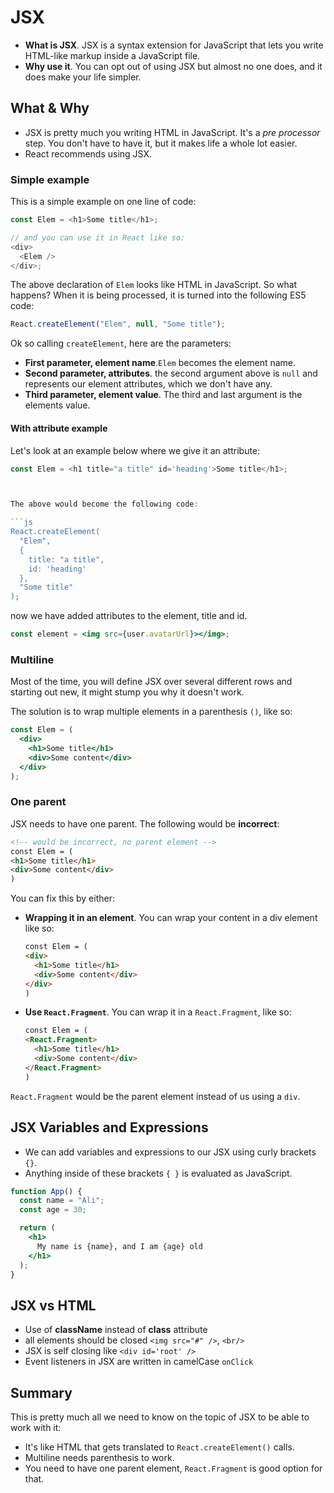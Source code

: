 # JSX

- **What is JSX**. JSX is a syntax extension for JavaScript that lets you write HTML-like markup inside a JavaScript file.
- **Why use it**. You can opt out of using JSX but almost no one does, and it does make your life simpler.

## What & Why

- JSX is pretty much you writing HTML in JavaScript. It's a _pre processor_ step. You don't have to have it, but it makes life a whole lot easier.
- React recommends using JSX.

### Simple example

This is a simple example on one line of code:

```js
const Elem = <h1>Some title</h1>;

// and you can use it in React like so:
<div>
  <Elem />
</div>;
```

The above declaration of `Elem` looks like HTML in JavaScript. So what happens? When it is being processed, it is turned into the following ES5 code:

```js
React.createElement("Elem", null, "Some title");
```

Ok so calling `createElement`, here are the parameters:

- **First parameter, element name**.`Elem` becomes the element name.
- **Second parameter, attributes**. the second argument above is `null` and represents our element attributes, which we don't have any.
- **Third parameter, element value**. The third and last argument is the elements value.

#### With attribute example

Let's look at an example below where we give it an attribute:

````js
const Elem = <h1 title="a title" id='heading'>Some title</h1>;



The above would become the following code:

```js
React.createElement(
  "Elem",
  {
    title: "a title",
    id: 'heading'
  },
  "Some title"
);
````

now we have added attributes to the element, title and id.

```jsx
const element = <img src={user.avatarUrl}></img>;
```

### Multiline

Most of the time, you will define JSX over several different rows and starting out new, it might stump you why it doesn't work.

The solution is to wrap multiple elements in a parenthesis `()`, like so:

```jsx
const Elem = (
  <div>
    <h1>Some title</h1>
    <div>Some content</div>
  </div>
);
```

### One parent

JSX needs to have one parent. The following would be **incorrect**:

```html
<!-- would be incorrect, no parent element -->
const Elem = (
<h1>Some title</h1>
<div>Some content</div>
)
```

You can fix this by either:

- **Wrapping it in an element**. You can wrap your content in a div element like so:

  ```html
  const Elem = (
  <div>
    <h1>Some title</h1>
    <div>Some content</div>
  </div>
  )
  ```

- **Use `React.Fragment`**. You can wrap it in a `React.Fragment`, like so:

  ```html
  const Elem = (
  <React.Fragment>
    <h1>Some title</h1>
    <div>Some content</div>
  </React.Fragment>
  )
  ```

`React.Fragment` would be the parent element instead of us using a `div`.

## JSX Variables and Expressions

- We can add variables and expressions to our JSX using curly brackets `{}`.
- Anything inside of these brackets `{ }` is evaluated as JavaScript.

```jsx
function App() {
  const name = "Ali";
  const age = 30;

  return (
    <h1>
      My name is {name}, and I am {age} old
    </h1>
  );
}
```

## JSX vs HTML

- Use of **className** instead of **class** attribute
- all elements should be closed `<img src="#" />`, `<br/>`
- JSX is self closing like `<div id='root' />`
- Event listeners in JSX are written in camelCase `onClick`

## Summary

This is pretty much all we need to know on the topic of JSX to be able to work with it:

- It's like HTML that gets translated to `React.createElement()` calls.
- Multiline needs parenthesis to work.
- You need to have one parent element, `React.Fragment` is good option for that.
